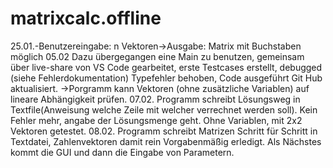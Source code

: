 # matrixcalc.offline
25.01.-Benutzereingabe: n Vektoren->Ausgabe: Matrix mit Buchstaben möglich
05.02 Dazu übergegangen eine Main zu benutzen, gemeinsam über live-share von VS Code gearbeitet, erste Testcases erstellt, debugged (siehe Fehlerdokumentation) Typefehler behoben, Code ausgeführt Git Hub aktualisiert.
->Porgramm kann Vektoren (ohne zusätzliche Variablen) auf lineare Abhängigkeit prüfen.
07.02. Programm schreibt Lösungsweg in Textfile(Anweisung welche Zeile mit welcher verrechnet werden soll). Kein  Fehler mehr, angabe der Lösungsmenge geht. Ohne Variablen, mit 2x2 Vektoren getestet.
08.02. Programm schreibt Matrizen Schritt für Schritt in Textdatei, Zahlenvektoren damit rein Vorgabenmäßig erledigt. Als Nächstes kommt die GUI und dann die Eingabe von Parametern.
